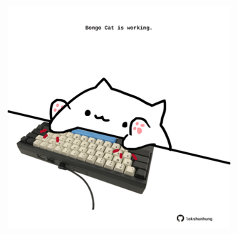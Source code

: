 <!-- built at 07/02/2024, 05:00:35 UTC -->
<p align="center">
  <img width="500" height="500" src="./ReadmeImage.svg">
</p>
